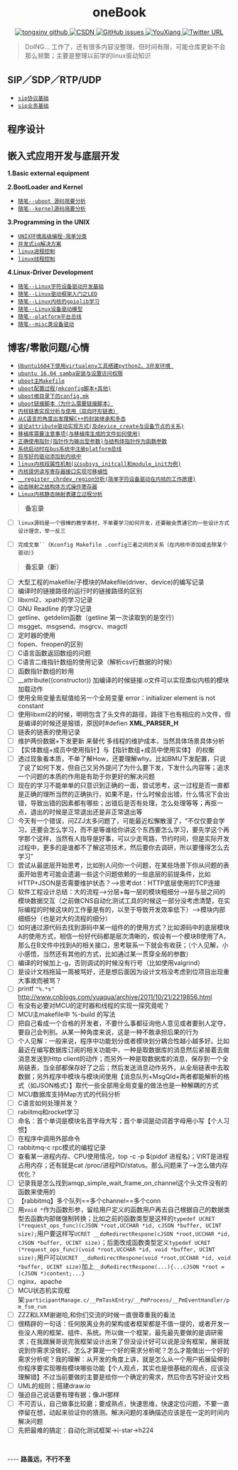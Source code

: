 <h1 align="center">
    oneBook
</h1>

<p align="center">
  <a href="https://github.com/TongxinV">
    <img alt="tongxinv github" src="https://img.shields.io/badge/author-TongxinV-green.svg">
  </a>
  
  <a href="http://blog.csdn.net/tongxinv">
    <img alt="CSDN" src="https://img.shields.io/badge/CSDN-%E5%8D%9A%E5%AE%A2-ff69b4.svg">
  </a>
  
  <a href="https://github.com/TongxinV/oneBook/issues">
    <img src="https://img.shields.io/github/issues/TongxinV/oneBook.svg" alt="GitHub issues">
  </a>
  
  <a href="mailto:liyanbin0027@163.com">
    <img src="https://img.shields.io/badge/%20liyanbin0027%40163.com-Chat-blue.svg" alt="YouXiang">
  </a>
  
  <a href="">
    <img src="https://img.shields.io/twitter/url/http/shields.io.svg?style=social" alt="Twitter URL">
  </a>
</p>


> DoING... 工作了，还有很多内容没整理，但时间有限，可能仓库更新不会那么频繁；主要是整理以前学的linux驱动知识

## SIP／SDP／RTP/UDP

* [`sip协议基础`][0-1-001]
* [`sip业务基础`][0-1-002]

## 程序设计


## 嵌入式应用开发与底层开发     


**1.Basic external equipment**


**2.BootLoader and Kernel**

* [`随笔--uboot 源码简要分析`][2-1]
* [`随笔--kernel源码简要分析`]()


**3.Programming in the UNIX**

* [`UNIX环境高级编程·简单分类`][3-0]
* [`并发式io解决方案`][3-1]
* [`linux进程控制`][3-2]
* [`linux线程控制`][3-3]


**4.Linux-Driver Development**

 * [`随笔--Linux字符设备驱动开发基础`][5-0]
 * [`随笔--Linux驱动框架入门之LED`][5-1]
 * [`随笔--Linux内核的gpiolib学习`][5-2]
 * [`随笔--Linux设备驱动模型`][5-3]
 * [`随笔--platform平台总线`][5-4]    
 * [`随笔--misc类设备驱动`][5-5]



## 博客/零散问题/心情

* [`Ubuntu1604下使用virtualenv工具搭建python2，3开发环境 `](https://github.com/TongxinV/oneBook/issues/28)
* [`ubuntu 16.04 samba安装与设置访问权限`](https://github.com/TongxinV/oneBook/issues/24)
* [`uboot主Makefile`](https://github.com/TongxinV/oneBook/issues/22)
* [`uboot配置过程(mkconfig脚本+其他)`](https://github.com/TongxinV/oneBook/issues/21)
* [`uboot根目录下的config.mk`](https://github.com/TongxinV/oneBook/issues/20)
* [`uboot链接脚本（为什么需要链接脚本）`](https://github.com/TongxinV/oneBook/issues/19)
* [`内核链表实现分析与使用（双向环形链表）`](https://github.com/TongxinV/oneBook/issues/18)
* [`从C语言的角度出发理解C++的封装继承和多态`](https://github.com/TongxinV/oneBook/issues/16)
* [`谈论attribute驱动实现方式(及device_create与设备节点的关系)`](https://github.com/TongxinV/oneBook/issues/15)
* [`移植库需要注意事项(与移植库生成的文件如何使用)`](https://github.com/TongxinV/oneBook/issues/14)
* [`正确使用指针(指针作为输出型参数)与结构体指针作为函数参数`](https://github.com/TongxinV/oneBook/issues/13)
* [`系统启动时在bus系统中注册platform总线`](https://github.com/TongxinV/oneBook/issues/11)
* [`将写好的驱动添加到内核中`](https://github.com/TongxinV/oneBook/issues/10)
* [`linux内核段属性机制(以subsys_initcall和module_init为例)`](https://github.com/TongxinV/oneBook/issues/9)
* [`内核提供读写寄存器接口实现可移植性`](https://github.com/TongxinV/oneBook/issues/8)
* [`__register_chrdev_region分析(简单字符设备驱动在内核的工作原理)`](https://github.com/TongxinV/oneBook/issues/7)
* [`动态映射之结构体方式操作寄存器`](https://github.com/TongxinV/oneBook/issues/6)
* [`Linux内核静态映射表建立过程分析`](https://github.com/TongxinV/oneBook/issues/5)





> **备忘录**

- [ ] `linux源码是一个很棒的教学素材，不单要学习如何开发，还要融会贯通它的一些设计方式设计理念，举一反三`

- [ ] `完成文章``《Kconfig Makefile .config三者之间的关系（在内核中添加或去除某个驱动）》`

> **备忘录（新）**
- [ ] 大型工程的makefile/子模块的Makefile(driver、device)的编写记录
- [ ] 编译时的链接路径的运行时的链接路径的区别
- [ ] libxml2、xpath的学习记录
- [ ] GNU  Readline 的学习记录
- [ ] getline、getdelim函数（getline 第一次读取到的是空行）
- [ ] msgget、msgsend、msgrcv、magctl
- [ ] 定时器的使用
- [ ] fopen、freopen的区别
- [ ] C语言函数返回数组的问题 
- [ ] C语言二维指针数组的使用记录（解析csv行数据的时候）
- [ ] 函数指针数组的妙用
- [ ] __attribute((constructor)) 加编译的时候链接.o文件可以实现类似内核的模块加载动作
- [ ] 使用全局变量去赋值给另一个全局变量 error：initializer element is not constant  
- [ ] 使用libxml2的时候，明明包含了头文件的路径，路径下也有相应的.h文件，但是编译的时候还是报错，原因时#defien  __XML_PARSER_H__
- [ ] 链表的链表的使用记录
- [ ] 维护两份数据+下发更新 来替代 多线程的维护成本，当然具体场景具体分析
- [ ] 【实体数组+成员中使用指针】与【指针数组+成员中使用实体】 的权衡
- [ ] 透过现象看本质，不单了解How，还要理解why。比如BMU下发配置，只说了说了如何下发，但自己又另外提问了为什么要下发，下发什么内容等；追求一个问题的本质的作用是有助于你更好的解决问题
- [ ] 现在的学习不能单单的只意识到正确的一面，尝试思考，这一过程是否一直都是正确的理所当然的正确执行，如果不是，什么时候会出错，什么情况下会出错，导致出错的因素都有哪些；出错后是否有处理，怎么处理等等；再抠一点，退出的时候是正常退出还是非正常退出等
- [ ] 今天有一个错误，问ZZJ太多问题了，可能最近松懈散漫了，“不仅仅要会学习，还要会怎么学习，而不是等谁给你讲这个东西要怎么学习，要先学这个再学那个这样，当然有人指导是好事，可以少走弯路，节约时间，但是实际开发过程中，更多的是谁都不了解这项技术，然后要你去调研，所以要懂得怎么去学习”
- [ ] 尝试从最底层开始思考，比如别人问你一个问题，在某些场景下你从问题的表面开始思考可能会遗漏一些这个问题依赖的一些底层的前提条件，比如HTTP+JSON是否需要维护状态？-->思考dot：HTTP底层使用的TCP连接
- [ ] 软件工程设计总结：大的流程-->分层+每一层的模块粗细分-->层与层之间的模块数据交互（之前做CNS自动化测试工具的时候这一部分没考虑清楚，在实际编程的时候这块的工作量是有的，以至于导致开发效率低下）-->模块内部细细分（也是对大的流程的细分）
- [ ] 如何通过源代码去找到源码中某一组件的的使用方式？比如源码中的底层模块A的使用方式，相信一份好代码都是层次清晰的，假设有一个模块B使用了A，那么在B文件中找到A的相关接口，思考联系一下就会有收获；（个人见解，小小感悟，当然还有其他的方式，比如通过某一贯穿全局的参数）
- [ ] 编译的时候加上-g，否则调试的时候没有行号（比如使用valgrind）
- [ ] 是设计文档拖延一周被骂好，还是想后面因为设计文档没考虑到位项目出现重大事故而被骂？
- [ ] printf `"%.*s"` http://www.cnblogs.com/yuaqua/archive/2011/10/21/2219856.html 
- [ ] 有没有必要对MCU的定时器和线程的实现一探究竟呢？
- [ ] MCU主makefile中 %-build 的写法
- [ ] 把自己看成一个合格的开发者，不要什么事都征询他人意见或者要别人定夺，要自己会判别。从某一种角度来说，这是一种不敢承担后果的行为
- [ ] 个人见解：一般来说，程序中功能划分或者模块划分耦合性越小越多好。比如最近在编写数据库订阅的相关功能中，一种是取数据库的消息然后紧接着去做消息发送到Http client的动作；而另外一种是取数据库的消息，保存到一个全局链表，当全部都保存好了之后；然后发送消息动作另外，从全局链表中去取数据；另外程序中模块与模块间使用【消息队列+MsgQId+两者都能解析的格式（如JSON格式）】取代一些全部用全局变量的做法也是一种解耦的方式
- [ ] MCU数据库支持Map方式的代码分析
- [ ] C语言如何处理并发？
- [ ] rabiitmq和rocket学习
- [ ] 命名：首个单词是模块名首字母大写；首个单词是动词首字母用小写【个人习惯】
- [ ] 在程序中调用外部命令
- [ ] rabbitmq-c rpc模式的编程记录
- [ ] 查看某一进程内存、CPU使用情况，top -c -p $(pidof 进程名)；VIRT是进程占用内存；还有就是cat /proc/进程PID/status。那么问题来了-->怎么做内存优化？ 
- [ ] 记录我是怎么找到amqp_simple_wait_frame_on_channel这个头文件没有的函数来使用的
- [ ] 【rabbitmq】多个队列==多个channel==多个conn
- [ ] 用`void *`作为函数形参，留给用户定义的函数用户再去自己根据自己的数据类型去函数内部做强制转换；比如之前的函数类型是这样的`typedef UCRET (*request_ops_func)(cJSON *root,UCCHAR *id, cJSON *buffer, UCINT size);`用户要这样写`UCRET __doRedirectRespone(cJSON *root,UCCHAR *id, cJSON *buffer, UCINT size)`；后面改成函数类型定义`typedef UCRET (*request_ops_func)(void *root,UCCHAR *id, void *buffer, UCINT size);`用户可以`UCRET __doRedirectRespone(void *root,UCCHAR *id, void *buffer, UCINT size)`加上`__doRedirectRespone(...){...cJSON *root = (cJSON *)content;...}`
- [ ] nginx、apache
- [ ] MCU状态机实现框架:`participantManage.c/__PmTaskEntry/__PmProcess/__PmEventHandler/pm_fsm_run`
- [ ] ZZZ和LXM谢谢哈,和你们交流的时候一直很尊重我的看法
- [ ] 很精辟的一句话：任何脱离业务的架构或者框架都是不值一提的，或者开发一些没人用的框架、组件、系统。所以做一个框架，最先最先要做的是调研需求；在我跟展哥说完我框架设计出来了但没设计好可以说是没有框架，展哥就说到你需求没做好。怎么才算是一个好的需求分析呢？怎么才能做出一个好的需求分析呢？我的理解：从开发的角度上讲，就是怎么从一个用户拓展延伸到你程序要实现哪些模块哪些功能【个人观点，其实也是很基础的观点，应该没理解错】不过当前要做的主要是给你一个确定的需求，然后你去写好设计文档
- [ ] UML的规则；搭建draw.io
- [ ] 强迫自己说话要有理有据；像JH那样
- [ ] 不可否认，自己做事比较磨；要成熟点，快速思维，快速定位问题，不要一直停留在想，动起来验证你的猜测。解决问题的准确描述应该是在一定的时间内解决问题
- [ ] 先把最难的搞定：自动化测试框架->i-star->h224

<br>

---- **路虽远，不行不至**






[0-1-001]:https://github.com/TongxinV/oneBook/blob/master/0.0.Document%20update%20catalog/class/1.0.0.SIP%E5%8D%8F%E8%AE%AE%E7%9B%B8%E5%85%B3/sip%E5%8D%8F%E8%AE%AE%E5%9F%BA%E7%A1%80.md
[0-1-002]:https://github.com/TongxinV/oneBook/blob/master/0.0.Document%20update%20catalog/class/1.0.0.SIP%E5%8D%8F%E8%AE%AE%E7%9B%B8%E5%85%B3/sip%E4%B8%9A%E5%8A%A1%E5%9F%BA%E7%A1%80.md

[2-1]: https://github.com/TongxinV/oneBook/blob/master/0.2.BootLoader%20and%20Kernel/uboot%E6%BA%90%E7%A0%81%E5%88%86%E6%9E%90.md

[3-0]:https://github.com/TongxinV/oneBook/tree/master/0.3.Programming%20in%20the%20UNIX
[3-1]:https://github.com/TongxinV/oneBook/blob/master/0.3.Programming%20in%20the%20UNIX/%E5%B9%B6%E5%8F%91%E5%BC%8FIO%E8%A7%A3%E5%86%B3%E6%96%B9%E6%A1%88.md#并发式io解决方案
[3-2]:https://github.com/TongxinV/oneBook/blob/master/0.3.Programming%20in%20the%20UNIX/linux%E8%BF%9B%E7%A8%8B%E6%A6%82%E8%BF%B0.md
[3-3]:https://github.com/TongxinV/oneBook/blob/master/0.3.Programming%20in%20the%20UNIX/linux%E7%BA%BF%E7%A8%8B%E6%8E%A7%E5%88%B6.md






[5-0]:https://github.com/TongxinV/oneBook/blob/master/0.5.Linux-Driver%20Development/0.0.%E5%AD%97%E7%AC%A6%E8%AE%BE%E5%A4%87%E5%9F%BA%E7%A1%80.md#随笔--linux字符设备驱动开发基础
[5-1]:https://github.com/TongxinV/oneBook/blob/master/0.5.Linux-Driver%20Development/5.1.%E9%A9%B1%E5%8A%A8%E6%A1%86%E6%9E%B6%E5%85%A5%E9%97%A8.md#随笔--linux驱动框架入门之led
[5-2]:https://github.com/TongxinV/oneBook/blob/master/0.5.Linux-Driver%20Development/5.2.%E5%86%85%E6%A0%B8%E7%9A%84gpiolib.md#随笔--linux内核的gpiolib学习
[5-3]:https://github.com/TongxinV/oneBook/blob/master/0.5.Linux-Driver%20Development/5.3.%E8%AE%BE%E5%A4%87%E9%A9%B1%E5%8A%A8%E6%A8%A1%E5%9E%8B.md#随笔--linux设备驱动模型
[5-4]:https://github.com/TongxinV/oneBook/blob/master/0.5.Linux-Driver%20Development/5.4.platform_bus.md#随笔--platform平台总线
[5-5]:https://github.com/TongxinV/oneBook/blob/master/0.5.Linux-Driver%20Development/5.5.misc%E7%B1%BB%E8%AE%BE%E5%A4%87%E9%A9%B1.md#随笔--misc类设备驱动
